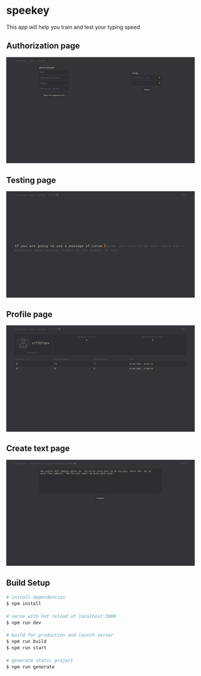# speekey

This app will help you train and test your typing speed

## Authorization page
<img src="./readmeImages/authorization.jpg" alt="authorization page" />

## Testing page
<img src="./readmeImages/testing.jpg" alt="testing page" />

## Profile page
<img src="./readmeImages/profile.jpg" alt="profile page" />

## Create text page
<img src="./readmeImages/create.jpg" alt="create text page" />

## Build Setup

```bash
# install dependencies
$ npm install

# serve with hot reload at localhost:3000
$ npm run dev

# build for production and launch server
$ npm run build
$ npm run start

# generate static project
$ npm run generate
```
